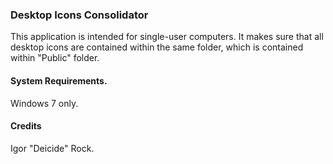 ### Desktop Icons Consolidator
This application is intended for single-user computers. It makes sure that all desktop icons are contained within the same folder, which is contained within "Public" folder.

#### System Requirements.
Windows 7 only.

#### Credits
Igor "Deicide" Rock.